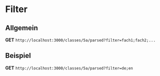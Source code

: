 # Filter
## Allgemein
**GET** ```http://localhost:3000/classes/5a/parsed?filter=fach1;fach2;...```
## Beispiel
**GET** ```http://localhost:3000/classes/5a/parsed?filter=de;en```
